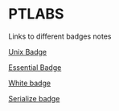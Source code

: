 # PTLABS

Links to different badges notes

[Unix Badge](unix/notes.md)

[Essential Badge](essential/notes.md)

[White badge](white/README.md)

[Serialize badge](serialize/README.md)





